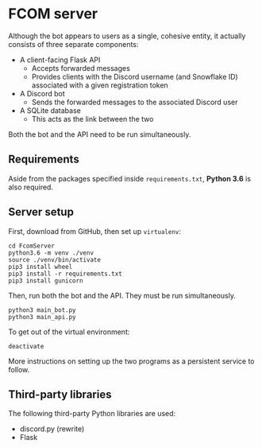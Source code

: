 # FCOM server

Although the bot appears to users as a single, cohesive entity, it actually consists of three separate components:

* A client-facing Flask API
    * Accepts forwarded messages
    * Provides clients with the Discord username (and Snowflake ID) associated with a given registration token  
* A Discord bot
    * Sends the forwarded messages to the associated Discord user
* A SQLite database
    * This acts as the link between the two
    
Both the bot and the API need to be run simultaneously.

## Requirements

Aside from the packages specified inside `requirements.txt`, **Python 3.6** is also required.

## Server setup

First, download from GitHub, then set up `virtualenv`:
```commandline
cd FcomServer
python3.6 -m venv ./venv
source ./venv/bin/activate
pip3 install wheel
pip3 install -r requirements.txt
pip3 install gunicorn
``` 

Then, run both the bot and the API. They must be run simultaneously.
```commandline
python3 main_bot.py
python3 main_api.py
```
To get out of the virtual environment:
```commandline
deactivate
```

More instructions on setting up the two programs as a persistent service to follow. 

## Third-party libraries

The following third-party Python libraries are used:
* discord.py (rewrite)
* Flask
